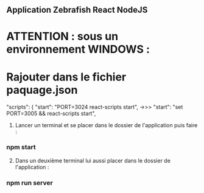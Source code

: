 ## Application Zebrafish React NodeJS

# ATTENTION : sous un environnement WINDOWS :
# Rajouter dans le fichier paquage.json

"scripts": {
    "start": "PORT=3024 react-scripts start",
    ->>> "start": "set PORT=3005 && react-scripts start",

1. Lancer un terminal et se placer dans le dossier de l'application puis faire : 

### npm start


2. Dans un deuxième terminal lui aussi placer dans le dossier de l'application : 

### npm run server

